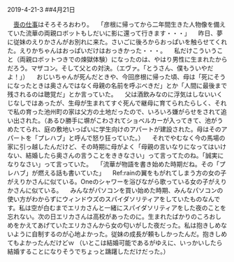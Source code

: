 2019-4-21-3
##4月21日

　<a href="https://iki-toki.jp/4572/">喪の仕事</a>はそろそろおわり。
　「彦根に帰ってから二年間生きた人物像を備えていた流華の両親ロボットもしだいに影に還って行きます・・・」
　昨日、夢に従妹のえりかさんがお別れに来た。さいごに後ろからおっぱいを触らせてくれた。えりかちゃんはおっぱいだけはおっきかった・・・。
　私だけこういうこと（両親ロボットつきでの煉獄体験）になったのは、やはり男性に生まれたからだろう。マザコン。そして父との対決。（エヴァ。「とうさん、僕もういやだよ！」）
　おじいちゃんが死んだときや、今回彦根に帰った頃、母は「死にそうになったときは奥さんではなく母親の名前を呼ぶべきだ」とか「人間に最後まで残されるのは聴覚だ」とか言っていた。
　父は酒飲みなのに浮気はしないいくじなしではあったが、生母が生まれてすぐ死んで継母に育てられたらしく、それで私の育った池州町の家は父方の土地だったので、いろいろ嫌がらせをされて追い出された。（あるひ勝手に塀がこわされてショベルカーが入ってきて、池がうめたてられ、庭の敷地いっぱいに学生向けのアパートが建設された。母はそのアパートを「プレハブ」と呼んで怒り狂っていた。）
　それでやむなく今の馬場の家に引っ越したんだけど、その時期に母がよく「母親の言いなりになってはいけない、結婚したら奥さんの言うことをききなさい」って言ってたのね。「誠実になりなさい」って言っていた。
　「流華が物語を書き始めた時期だね。その「プレハブ」が燃える話も書いていた」
　Ref:rainの翼をもがれてしまう方の女の子がえりかさんに似ている。Oneのシャワーを浴びながら歌っている女の子がえりかさんに似ている。
　みんながパソコンを買い始めた時期、みんなパソコンの使い方がわからずにウィンドウズのスパイダソリティアをしていたものなんです。私は空が白むまでエリカさんと一緒にスパイダソリティアをした夜のことを忘れない。次の日エリカさんは高校があったのに。生まれたばかりのころおしめをかえてあげていたエリカさんから女の匂いがした夜だった。私は抱きしめないように自制するのが心地よかった。従妹の成長が頼もしかったんだ。抱きしめてもよかったんだけどｗ （いとこは結婚可能であるがゆえに、いっかいしたら結婚することになりそうでちょっと躊躇しただけだった。）


